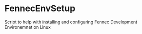 FennecEnvSetup
==============

Script to help with installing and configuring Fennec Development Environemnet on Linux
